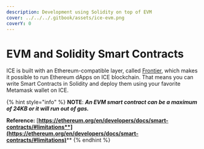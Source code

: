 ```yaml
---
description: Development using Solidity on top of EVM
cover: ../../../.gitbook/assets/ice-evm.png
coverY: 0
---
```


# EVM and Solidity Smart Contracts

ICE is built with an Ethereum-compatible layer, called [Frontier](https://github.com/paritytech/frontier), which makes it possible to run Ethereum dApps on ICE blockchain. That means you can write Smart Contracts in Solidity and deploy them using your favorite Metamask wallet on ICE.

{% hint style="info" %}
**NOTE**: _**An EVM smart contract can be a maximum of 24KB or it will run out of gas.**_

**Reference:** [**https://ethereum.org/en/developers/docs/smart-contracts/#limitations**](https://ethereum.org/en/developers/docs/smart-contracts/#limitations)****
{% endhint %}
